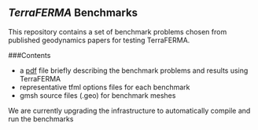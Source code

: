 ## *TerraFERMA* Benchmarks

This repository contains a set of benchmark problems chosen from published geodynamics papers for testing TerraFERMA. 

###Contents

*  a [pdf](http://www.ldeo.columbia.edu/%7ecwilson/preprints/Wilson_GCubed_2013_Supplementary.pdf) file briefly describing the benchmark problems and results using TerraFERMA 
*  representative tfml options files for each benchmark 
*  gmsh source files (.geo) for benchmark meshes

We are currently upgrading the infrastructure to automatically compile and run the benchmarks
